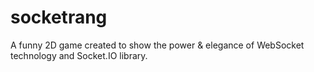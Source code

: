 # socketrang
A funny 2D game created to show the power &amp; elegance of WebSocket technology and Socket.IO library.
